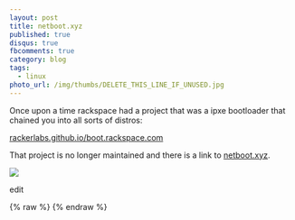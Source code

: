 ```yaml
---
layout: post
title: netboot.xyz
published: true
disqus: true
fbcomments: true
category: blog
tags:
  - linux
photo_url: /img/thumbs/DELETE_THIS_LINE_IF_UNUSED.jpg
---
```


Once upon a time rackspace had a project that was a ipxe bootloader that chained you into all sorts of distros:

[rackerlabs.github.io/boot.rackspace.com](http://rackerlabs.github.io/boot.rackspace.com/)

That project is no longer maintained and there is a link to [netboot.xyz](https://netboot.xyz/).



![](/img/PICTURE_EXAMPLE.jpg)

edit

{% raw  %}
{% endraw  %}
